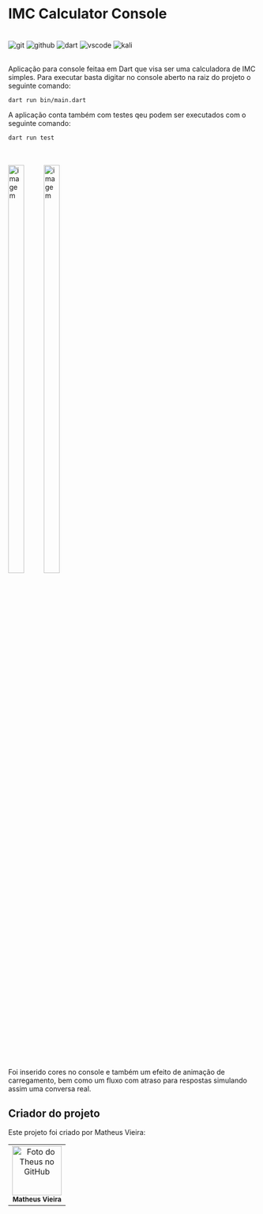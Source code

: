 # IMC Calculator Console


<div style="display: inline_block"><br/>
    <img align="center" alt="git" src="https://img.shields.io/badge/GIT-E44C30?style=for-the-badge&logo=git&logoColor=white"/>
    <img align="center" alt="github" src="https://img.shields.io/badge/GitHub-100000?style=for-the-badge&logo=github&logoColor=white"/>
    <img align="center" alt="dart" src="https://img.shields.io/badge/Dart-0175C2?style=for-the-badge&logo=dart&logoColor=white"/>
    <img align="center" alt="vscode" src="https://img.shields.io/badge/Visual_Studio_Code-0078D4?style=for-the-badge&logo=visual%20studio%20code&logoColor=white"/>
    <img align="center" alt="kali" src="https://img.shields.io/badge/Kali_Linux-557C94?style=for-the-badge&logo=kali-linux&logoColor=white"/>
</div>

<br/>

Aplicação para console feitaa em Dart que visa ser uma calculadora de IMC simples.
Para executar basta digitar no console aberto na raiz do projeto o seguinte comando:


```bashrc
dart run bin/main.dart
```

A aplicação conta também com testes qeu podem ser executados com o seguinte comando:


```bashrc
dart run test
```

<br/>
<br/>
<div style="display: inline-block">
    <img width="46%" src="https://i.ibb.co/2kkYQQ1/Captura-de-tela-de-2023-08-25-14-08-14.png" alt="imagem">
    <img width="46%" src="https://i.ibb.co/m9Fr84B/Captura-de-tela-de-2023-08-25-14-08-36.png" alt="imagem">
</div>

<br/>
<br/>

Foi inserido cores no console e também um efeito de animação de carregamento, bem como um fluxo com atraso para respostas simulando assim uma conversa real.

## Criador do projeto

Este projeto foi criado por Matheus Vieira:

<table>
  <tr>
    <td align="center">
        <img src="https://avatars.githubusercontent.com/u/109465340?v=4" width="100px;" alt="Foto do Theus no GitHub"/><br>
        <sub>
          <b>Matheus Vieira</b>
        </sub>
    </td>
    
  </tr>
</table>